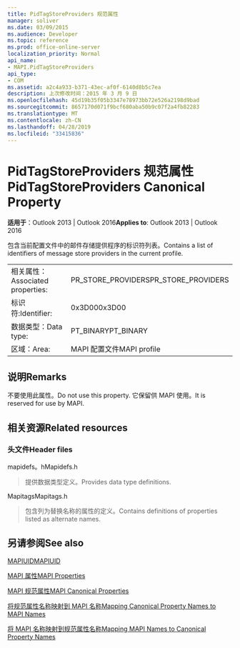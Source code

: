 ```yaml
---
title: PidTagStoreProviders 规范属性
manager: soliver
ms.date: 03/09/2015
ms.audience: Developer
ms.topic: reference
ms.prod: office-online-server
localization_priority: Normal
api_name:
- MAPI.PidTagStoreProviders
api_type:
- COM
ms.assetid: a2c4a933-b371-43ec-af0f-6140d8b5c7ea
description: 上次修改时间：2015 年 3 月 9 日
ms.openlocfilehash: 45d19b35f05b3347e78973bb72e526a2198d9bad
ms.sourcegitcommit: 8657170d071f9bcf680aba50b9c07f2a4fb82283
ms.translationtype: MT
ms.contentlocale: zh-CN
ms.lasthandoff: 04/28/2019
ms.locfileid: "33415836"
---
```

# <a name="pidtagstoreproviders-canonical-property"></a><span data-ttu-id="0e5e4-103">PidTagStoreProviders 规范属性</span><span class="sxs-lookup"><span data-stu-id="0e5e4-103">PidTagStoreProviders Canonical Property</span></span>

  
  
<span data-ttu-id="0e5e4-104">**适用于**：Outlook 2013 | Outlook 2016</span><span class="sxs-lookup"><span data-stu-id="0e5e4-104">**Applies to**: Outlook 2013 | Outlook 2016</span></span> 
  
<span data-ttu-id="0e5e4-105">包含当前配置文件中的邮件存储提供程序的标识符列表。</span><span class="sxs-lookup"><span data-stu-id="0e5e4-105">Contains a list of identifiers of message store providers in the current profile.</span></span>
  
|||
|:-----|:-----|
|<span data-ttu-id="0e5e4-106">相关属性：</span><span class="sxs-lookup"><span data-stu-id="0e5e4-106">Associated properties:</span></span>  <br/> |<span data-ttu-id="0e5e4-107">PR_STORE_PROVIDERS</span><span class="sxs-lookup"><span data-stu-id="0e5e4-107">PR_STORE_PROVIDERS</span></span>  <br/> |
|<span data-ttu-id="0e5e4-108">标识符:</span><span class="sxs-lookup"><span data-stu-id="0e5e4-108">Identifier:</span></span>  <br/> |<span data-ttu-id="0e5e4-109">0x3D00</span><span class="sxs-lookup"><span data-stu-id="0e5e4-109">0x3D00</span></span>  <br/> |
|<span data-ttu-id="0e5e4-110">数据类型：</span><span class="sxs-lookup"><span data-stu-id="0e5e4-110">Data type:</span></span>  <br/> |<span data-ttu-id="0e5e4-111">PT_BINARY</span><span class="sxs-lookup"><span data-stu-id="0e5e4-111">PT_BINARY</span></span>  <br/> |
|<span data-ttu-id="0e5e4-112">区域：</span><span class="sxs-lookup"><span data-stu-id="0e5e4-112">Area:</span></span>  <br/> |<span data-ttu-id="0e5e4-113">MAPI 配置文件</span><span class="sxs-lookup"><span data-stu-id="0e5e4-113">MAPI profile</span></span>  <br/> |
   
## <a name="remarks"></a><span data-ttu-id="0e5e4-114">说明</span><span class="sxs-lookup"><span data-stu-id="0e5e4-114">Remarks</span></span>

<span data-ttu-id="0e5e4-115">不要使用此属性。</span><span class="sxs-lookup"><span data-stu-id="0e5e4-115">Do not use this property.</span></span> <span data-ttu-id="0e5e4-116">它保留供 MAPI 使用。</span><span class="sxs-lookup"><span data-stu-id="0e5e4-116">It is reserved for use by MAPI.</span></span>
  
## <a name="related-resources"></a><span data-ttu-id="0e5e4-117">相关资源</span><span class="sxs-lookup"><span data-stu-id="0e5e4-117">Related resources</span></span>

### <a name="header-files"></a><span data-ttu-id="0e5e4-118">头文件</span><span class="sxs-lookup"><span data-stu-id="0e5e4-118">Header files</span></span>

<span data-ttu-id="0e5e4-119">mapidefs。h</span><span class="sxs-lookup"><span data-stu-id="0e5e4-119">Mapidefs.h</span></span>
  
> <span data-ttu-id="0e5e4-120">提供数据类型定义。</span><span class="sxs-lookup"><span data-stu-id="0e5e4-120">Provides data type definitions.</span></span>
    
<span data-ttu-id="0e5e4-121">Mapitags</span><span class="sxs-lookup"><span data-stu-id="0e5e4-121">Mapitags.h</span></span>
  
> <span data-ttu-id="0e5e4-122">包含列为替换名称的属性的定义。</span><span class="sxs-lookup"><span data-stu-id="0e5e4-122">Contains definitions of properties listed as alternate names.</span></span>
    
## <a name="see-also"></a><span data-ttu-id="0e5e4-123">另请参阅</span><span class="sxs-lookup"><span data-stu-id="0e5e4-123">See also</span></span>



[<span data-ttu-id="0e5e4-124">MAPIUID</span><span class="sxs-lookup"><span data-stu-id="0e5e4-124">MAPIUID</span></span>](mapiuid.md)


[<span data-ttu-id="0e5e4-125">MAPI 属性</span><span class="sxs-lookup"><span data-stu-id="0e5e4-125">MAPI Properties</span></span>](mapi-properties.md)
  
[<span data-ttu-id="0e5e4-126">MAPI 规范属性</span><span class="sxs-lookup"><span data-stu-id="0e5e4-126">MAPI Canonical Properties</span></span>](mapi-canonical-properties.md)
  
[<span data-ttu-id="0e5e4-127">将规范属性名称映射到 MAPI 名称</span><span class="sxs-lookup"><span data-stu-id="0e5e4-127">Mapping Canonical Property Names to MAPI Names</span></span>](mapping-canonical-property-names-to-mapi-names.md)
  
[<span data-ttu-id="0e5e4-128">将 MAPI 名称映射到规范属性名称</span><span class="sxs-lookup"><span data-stu-id="0e5e4-128">Mapping MAPI Names to Canonical Property Names</span></span>](mapping-mapi-names-to-canonical-property-names.md)

